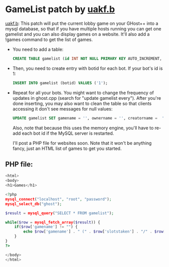 GameList patch by [uakf.b](https://github.com/uakfdotb)
=========================

[uakf.b](https://github.com/uakfdotb):
   This patch will put the current lobby game on your GHost++ into a mysql database, so that if you have multiple hosts running you can get one gamelist and you can also display games on a website. It'll also add a !games command to get the list of games.

- You need to add a table:
   ````SQL
   CREATE TABLE gamelist (id INT NOT NULL PRIMARY KEY AUTO_INCREMENT, botid INT, gamename VARCHAR(128), ownername VARCHAR(32), creatorname VARCHAR(32), map VARCHAR(100), slotstaken INT, slotstotal INT, usernames VARCHAR(512), totalgames INT, totalplayers INT) ENGINE = MEMORY;
   ````
- Then, you need to create entry with botid for each bot. If your bot's id is 1:
   ````SQL
   INSERT INTO gamelist (botid) VALUES ('1');
   ````

- Repeat for all your bots. You might want to change the frequency of updates in ghost.cpp (search for "update gamelist every"). After you're done inserting, you may also want to clean the table so that clients accessing it don't see messages for null values:
   ````SQL
   UPDATE gamelist SET gamename = '', ownername = '', creatorname =  '', map = '', slotstaken = 0, slotstotal = 0, usernames = '', totalgames = 0, totalplayers = 0;
   ````
   Also, note that because this uses the memory engine, you'll have to re-add each bot id if the MySQL server is restarted.

   I'll post a PHP file for websites soon. Note that it won't be anything fancy, just an HTML list of games to get you started.

PHP file:
---------

````PHP
<html>
<body>
<h1>Games</h1>

<?php
mysql_connect("localhost", "root", "password");
mysql_select_db("ghost");

$result = mysql_query("SELECT * FROM gamelist");

while($row = mysql_fetch_array($result)) {
    if($row['gamename'] != "") {
        echo $row['gamename'] . " (" . $row['slotstaken'] . "/" . $row['slotstotal'] . ")<br>";
    }
}
?>

</body>
</html>
````
